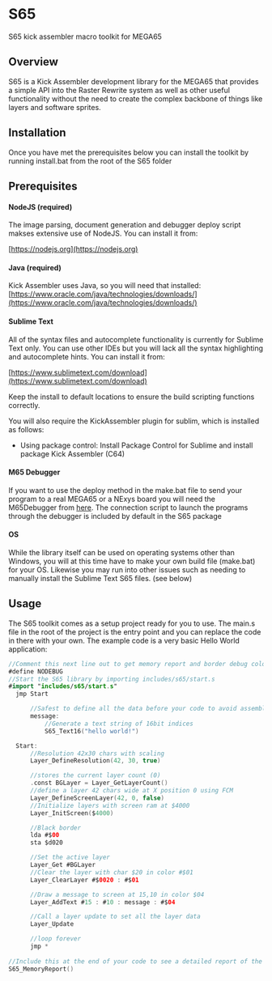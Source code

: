 # S65
S65 kick assembler macro toolkit for MEGA65

## Overview

S65 is a Kick Assembler development library for the MEGA65 that provides a simple API into the Raster Rewrite system 
as well as other useful functionality without the need to create the complex backbone of things like layers and software
sprites.

## Installation

Once you have met the prerequisites below you can install the toolkit by running install.bat from the root of the S65 folder

## Prerequisites

#### NodeJS (required)
  The image parsing, document generation and debugger deploy script makses extensive use of NodeJS. You can install it from:
  
  [https://nodejs.org](https://nodejs.org)
  
#### Java (required)
  Kick Assembler uses Java, so you will need that installed:
  [https://www.oracle.com/java/technologies/downloads/](https://www.oracle.com/java/technologies/downloads/)
  
#### Sublime Text
  All of the syntax files and autocomplete functionality is currently for Sublime Text only. You can use other IDEs but you 
  will lack all the syntax highlighting and autocomplete hints. You can install it from:
  
  [https://www.sublimetext.com/download](https://www.sublimetext.com/download)
  
  Keep the install to default locations to ensure the build scripting functions correctly. 
  
  You will also require the KickAssembler plugin for sublim, which is installed as follows:
  - Using package control: Install Package Control for Sublime and install package Kick Assembler (C64)
  
#### M65 Debugger
  If you want to use the deploy method in the make.bat file to send your program to a real MEGA65 or a NExys board you will
  need the M65Debugger from [here](https://files.mega65.org?id=042e934f-c6e7-480f-8caa-4176be5ee784). The connection script 
  to launch the programs through the debugger is included by default in the S65 package
  
#### OS
  While the library itself can be used on operating systems other than Windows, you will at this time have to make your own
  build file (make.bat) for your OS. Likewise you may run into other issues such as needing to manually install the Sublime Text
  S65 files. (see below)
  
## Usage
  The S65 toolkit comes as a setup project ready for you to use. The main.s file in the root of the project is the entry point
  and you can replace the code in there with your own.
  The example code is a very basic Hello World application:
  
  ```swift
//Comment this next line out to get memory report and border debug colors
#define NODEBUG				
//Start the S65 library by importing includes/s65/start.s
#import "includes/s65/start.s"
	jmp Start 

		//Safest to define all the data before your code to avoid assembler pass errors
		message:
			//Generate a text string of 16bit indices
			S65_Text16("hello world!")				

	Start:
		//Resolution 42x30 chars with scaling
		Layer_DefineResolution(42, 30, true)		

		//stores the current layer count (0)
		.const BGLayer = Layer_GetLayerCount()		
		//define a layer 42 chars wide at X position 0 using FCM
		Layer_DefineScreenLayer(42, 0, false) 	
		//Initialize layers with screen ram at $4000	
		Layer_InitScreen($4000)						

		//Black border
		lda #$00									
		sta $d020

		//Set the active layer
		Layer_Get #BGLayer	
		//Clear the layer with char $20 in color #$01						
		Layer_ClearLayer #$0020 : #$01				

		//Draw a message to screen at 15,10 in color $04
		Layer_AddText #15 : #10 : message : #$04 	

		//Call a layer update to set all the layer data
		Layer_Update 								

		//loop forever
		jmp *			
		
//Include this at the end of your code to see a detailed report of the memory consumed
S65_MemoryReport()			
  ```
  



